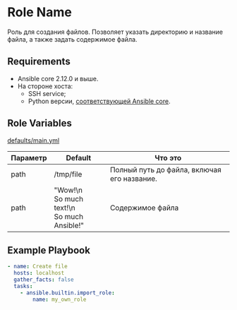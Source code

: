 Role Name
=========

Роль для создания файлов. Позволяет указать директорию и название файла, а также задать содержимое файла. 

Requirements
------------

* Ansible core 2.12.0 и выше.
* На стороне хоста: 
    * SSH service;
    * Python версии, [соответствующей Ansible core](https://docs.ansible.com/ansible/latest/reference_appendices/release_and_maintenance.html#ansible-core-support-matrix).

Role Variables
--------------

[defaults/main.yml](defaults/main.yml)

| Параметр | Default | Что это |
|----------|---------|---------|
| path | /tmp/file |  Полный путь до файла, включая его название. |
| path | "Wow!\n<br/>So much text!\n<br/>So much Ansible!" |  Содержимое файла |

Example Playbook
----------------

```yml
- name: Create file
  hosts: localhost
  gather_facts: false
  tasks:
    - ansible.builtin.import_role:
        name: my_own_role
```

